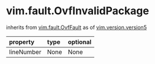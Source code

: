 vim.fault.OvfInvalidPackage
===========================
inherits from [vim.fault.OvfFault](docs/vim.fault.OvfFault.md)
as of [vim.version.version5](docs/vim.version.md)

| property | type | optional |
|:---------|:-----|:---------|
| lineNumber | None | None |

